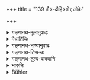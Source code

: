 +++
title = "139 पौत्र-दौहित्रयोर् लोके"

+++

<details><summary>गङ्गानथ-मूलानुवादः</summary>

Between the Son’s son and the Daughter’s son there is no difference in the world; since the daughter’s son also, like the son’s son, saves the man in the next world.—(139)
</details>

<details><summary>मेधातिथिः</summary>

अत्रापि **दौहित्रः** पुतिकापुत्र एव विज्ञेयः । **दौहित्रो ऽपि ह्य् अमुत्रैनं संतारयति पौत्रवत्** । अयम् अप्य् अर्थवाद एव, विहितत्वाद् अर्थस्य । एतयोर् विशेषो नास्ति । एकस्य मातान्यकुलीनापरस्य पिता । तस्माद् **दौहित्रो ऽप्य् अमुत्र** लोक **एनं** प्रेतं सन्तं सततं **संतारयति** नरकात् पूर्वस्मात् ॥ ९.१३९ ॥
</details>

<details><summary>गङ्गानथ-भाष्यानुवादः</summary>

Here also the term ‘daughter’s son’ is to be understood as standing for the *son of the. Appointed Daughter*.

‘*The daughters son, like the son’s son, saves the man* *in* *the next world*’;—this is purely declamatory;—the fact having been already enjoined before ([in 133]).

Between these two ‘*there is no difference*’;—in the case of one (the son’s son), it is the mother, while in that of the other (the daughter’s son) it is the father, that belongs to another family. Hence the daughter’s son also delivers one from the aforesaid *Put-hell*.—(139)
</details>

<details><summary>गङ्गानथ-टिप्पन्यः</summary>

[*Cf*. verse
133.]

The second half of this verse is quoted in *Smṛtitattva* II (p. 185), as attributing the character of the ‘son’s son’ to the daughter’s son.

It is quoted in *Dāyakramasaṅgraha* (p. 25);—in *Dattakamīmānsā* (p. 40);—and in *Vyavahāra-Bālambhaṭṭī*.
</details>

<details><summary>गङ्गानथ-तुल्य-वाक्यानि</summary>

See texts under [133]
and [132].

*Viṣṇu* (15.47).—‘No difference is made in this world between the son’s
son and the daughter’s son: for even a daughter’s son works the salvation of a sonless man just like a son’s son.’
</details>

<details><summary>भारुचिः</summary>

उक्तार्थोपसंहारार्थः श्लोकः ॥ ९.१३९ ॥
</details>

<details><summary>Bühler</summary>

139	Between a son's son and the son of a daughter there exists in this world no difference; for even the son of a daughter saves him (who has no sons) in the next world, like the son's son.
</details>
